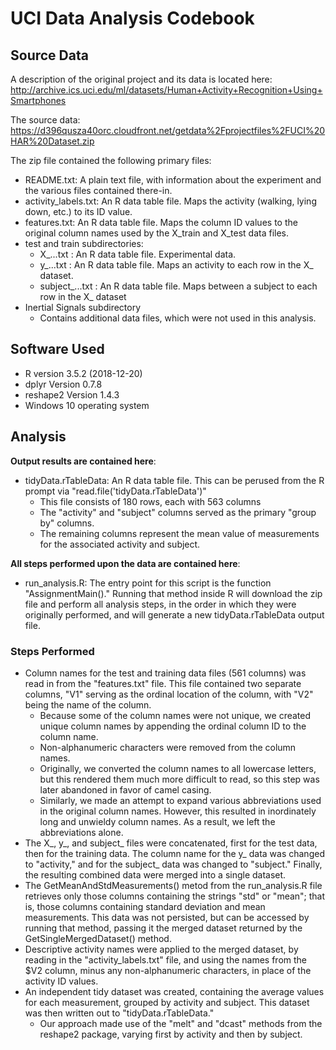 # UCI Data Analysis Codebook

## Source Data
A description of the original project and its data is located here:
http://archive.ics.uci.edu/ml/datasets/Human+Activity+Recognition+Using+Smartphones

The source data:
https://d396qusza40orc.cloudfront.net/getdata%2Fprojectfiles%2FUCI%20HAR%20Dataset.zip

The zip file contained the following primary files:
* README.txt:  A plain text file, with information about the experiment and the various files contained there-in.
* activity_labels.txt:  An R data table file.  Maps the activity (walking, lying down, etc.) to its ID value.
* features.txt:  An R data table file.  Maps the column ID values to the original column names used by the X_train and X_test data files.
* test and train subdirectories:
	* X_...txt : An R data table file.  Experimental data.
	* y_...txt : An R data table file.  Maps an activity to each row in the X_ dataset.
	* subject_...txt : An R data table file.  Maps between a subject to each row in the X_ dataset
* Inertial Signals subdirectory
	* Contains additional data files, which were not used in this analysis.

## Software Used
* R version 3.5.2 (2018-12-20)
* dplyr Version 0.7.8
* reshape2 Version 1.4.3
* Windows 10 operating system

## Analysis
__Output results are contained here__:
* tidyData.rTableData:  An R data table file.  This can be perused from the R prompt via "read.file('tidyData.rTableData')"
	* This file consists of 180 rows, each with 563 columns
	* The "activity" and "subject" columns served as the primary "group by" columns.
	* The remaining columns represent the mean value of measurements for the associated activity and subject.

__All steps performed upon the data are contained here__:
* run_analysis.R:  The entry point for this script is the function "AssignmentMain()."  Running that method inside R will download the zip file and perform all analysis steps, in the order in which they were originally performed, and will generate a new tidyData.rTableData output file.

### Steps Performed
* Column names for the test and training data files (561 columns) was read in from the "features.txt" file.  This file contained two separate columns, "V1" serving as the ordinal location of the column, with "V2" being the name of the column.
	* Because some of the column names were not unique, we created unique column names by appending the ordinal column ID to the column name.
	* Non-alphanumeric characters were removed from the column names.
	* Originally, we converted the column names to all lowercase letters, but this rendered them much more difficult to read, so this step was later abandoned in favor of camel casing.
	* Similarly, we made an attempt to expand various abbreviations used in the original column names.  However, this resulted in inordinately long and unwieldy column names.  As a result, we left the abbreviations alone.
* The X_, y_, and subject_ files were concatenated, first for the test data, then for the training data.  The column name for the y_ data was changed to "activity," and for the subject_ data was changed to "subject."  Finally, the resulting combined data were merged into a single dataset.
* The GetMeanAndStdMeasurements() metod from the run_analysis.R file retrieves only those columns containing the strings "std" or "mean"; that is, those columns containing standard deviation and mean measurements.  This data was not persisted, but can be accessed by running that method, passing it the merged dataset returned by the GetSingleMergedDataset() method.
* Descriptive activity names were applied to the merged dataset, by reading in the "activity_labels.txt" file, and using the names from the $V2 column, minus any non-alphanumeric characters, in place of the activity ID values.
* An independent tidy dataset was created, containing the average values for each measurement, grouped by activity and subject.  This dataset was then written out to "tidyData.rTableData."
	* Our approach made use of the "melt" and "dcast" methods from the reshape2 package, varying first by activity and then by subject.


